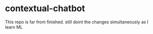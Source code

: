 # contextual-chatbot

This repo is far from finished. still doint the changes simultaneously as I learn ML
